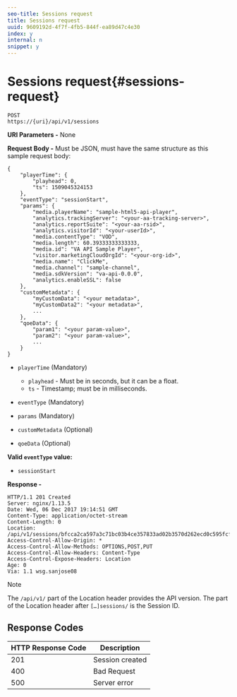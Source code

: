 ```yaml
---
seo-title: Sessions request
title: Sessions request
uuid: 9609192d-4f7f-4fb5-844f-ea89d47c4e30
index: y
internal: n
snippet: y
---
```


# Sessions request{#sessions-request}

```
POST 
https://{uri}/api/v1/sessions
```

**URI Parameters -** None

**Request Body -** Must be JSON, must have the same structure as this sample request body: 

```
{ 
    "playerTime": { 
        "playhead": 0, 
        "ts": 1509045324153 
    }, 
    "eventType": "sessionStart", 
    "params": { 
        "media.playerName": "sample-html5-api-player", 
        "analytics.trackingServer": "<your-aa-tracking-server>", 
        "analytics.reportSuite": "<your-aa-rsid>", 
        "analytics.visitorId": "<your-userId>", 
        "media.contentType": "VOD", 
        "media.length": 60.39333333333333, 
        "media.id": "VA API Sample Player", 
        "visitor.marketingCloudOrgId": "<your-org-id>", 
        "media.name": "ClickMe", 
        "media.channel": "sample-channel", 
        "media.sdkVersion": "va-api-0.0.0", 
        "analytics.enableSSL": false 
    }, 
    "customMetadata": { 
        "myCustomData": "<your metadata>", 
        "myCustomData2": "<your metadata>", 
        ... 
    }, 
    "qoeData": { 
        "param1": "<your param-value>", 
        "param2": "<your param-value>", 
        ... 
    } 
}
```

* `playerTime` (Mandatory)

    * `playhead` - Must be in seconds, but it can be a float.
    * `ts` - Timestamp; must be in milliseconds.

* `eventType` (Mandatory)
* `params` (Mandatory) 
* `customMetadata` (Optional)
* `qoeData` (Optional)

**Valid `eventType` value:**

* `sessionStart`

**Response -**

```
HTTP/1.1 201 Created 
Server: nginx/1.13.5 
Date: Wed, 06 Dec 2017 19:14:51 GMT 
Content-Type: application/octet-stream 
Content-Length: 0 
Location: /api/v1/sessions/bfcca2ca597a3c71bc03b4ce357833ad02b3570d262ecd0c595fcf8f2ae4df58 
Access-Control-Allow-Origin: * 
Access-Control-Allow-Methods: OPTIONS,POST,PUT 
Access-Control-Allow-Headers: Content-Type 
Access-Control-Expose-Headers: Location 
Age: 0 
Via: 1.1 wsg.sanjose08
```

>[!NOTE]
>
>The `/api/v1/` part of the Location header provides the API version. The part of the Location header after `[…]sessions/` is the Session ID.

## Response Codes

|  HTTP Response Code  | Description  |
|---|---|
|  201  | Session created  |
|  400  | Bad Request  |
|  500  | Server error  |

